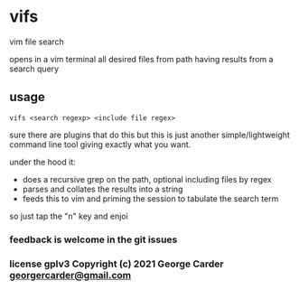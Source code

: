 # vifs

vim file search

opens in a vim terminal all desired files from path having results from a search query


## usage

```
vifs <search regexp> <include file regex>
```

sure there are plugins that do this but this is just another simple/lightweight command line tool giving exactly what you want.

under the hood it:

-  does a recursive grep on the path, optional including files by regex
-  parses and collates the results into a string
-  feeds this to vim and priming the session to tabulate the search term

so just tap the "n" key and enjoi

### feedback is welcome in the git issues

### license gplv3 Copyright (c) 2021 George Carder georgercarder@gmail.com
